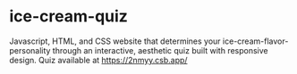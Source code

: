 # ice-cream-quiz
Javascript, HTML, and CSS website that determines your ice-cream-flavor-personality through an interactive, aesthetic quiz built with responsive design. Quiz available at https://2nmyy.csb.app/
